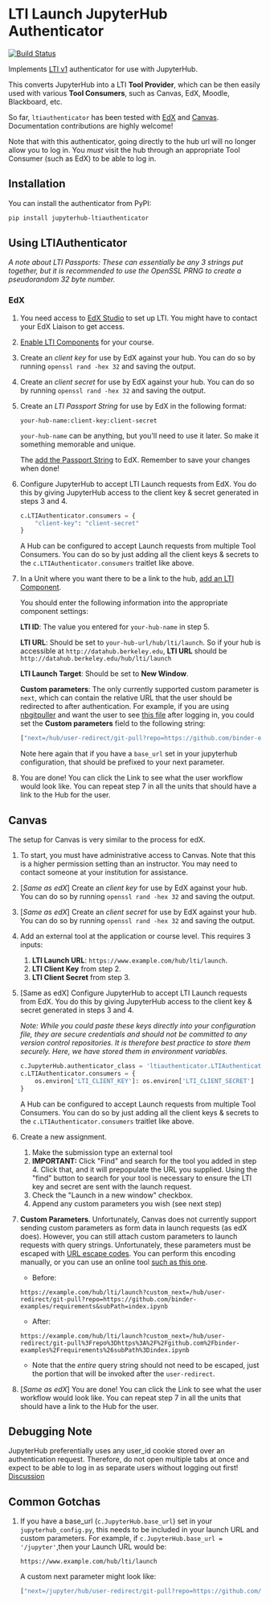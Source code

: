 # LTI Launch JupyterHub Authenticator

[![Build Status](https://travis-ci.org/yuvipanda/jupyterhub-ltiauthenticator.svg?branch=master)](https://travis-ci.org/yuvipanda/jupyterhub-ltiauthenticator)

Implements [LTI v1](http://www.imsglobal.org/specs/ltiv1p1p1/implementation-guide) authenticator for use with JupyterHub.

This converts JupyterHub into a LTI **Tool Provider**, which can be
then easily used with various **Tool Consumers**, such as Canvas, EdX,
Moodle, Blackboard, etc.

So far, `ltiauthenticator` has been tested with [EdX](http://edx.readthedocs.io/projects/edx-partner-course-staff/en/latest/exercises_tools/lti_component.html) and [Canvas](https://canvas.instructure.com/doc/api/file.tools_intro.html). Documentation contributions are highly welcome!

Note that with this authenticator, going directly to the hub url will no longer
allow you to log in. You *must* visit the hub through an appropriate Tool
Consumer (such as EdX) to be able to log in.

## Installation

You can install the authenticator from PyPI:

```bash
pip install jupyterhub-ltiauthenticator
```

## Using LTIAuthenticator

_A note about LTI Passports: These can essentially be any 3 strings put together, but it is recommended to use the OpenSSL PRNG to create a pseudorandom 32 byte number._

### EdX

1. You need access to [EdX Studio](https://studio.edx.org/) to set up LTI. You
   might have to contact your EdX Liaison to get access.

2. [Enable LTI Components](http://edx.readthedocs.io/projects/edx-partner-course-staff/en/latest/exercises_tools/lti_component.html#enabling-lti-components-for-a-course) 
   for your course.

3. Create an *client key* for use by EdX against your hub. You can do so by
   running `openssl rand -hex 32` and saving the output.

4. Create an *client secret* for use by EdX against your hub. You can do so by
   running `openssl rand -hex 32` and saving the output.

5. Create an *LTI Passport String* for use by EdX in the following format:

   ```
   your-hub-name:client-key:client-secret
   ```
   
   `your-hub-name` can be anything, but you'll need to use it later. So make it
   something memorable and unique.
   
   The [add the Passport String](http://edx.readthedocs.io/projects/edx-partner-course-staff/en/latest/exercises_tools/lti_component.html#adding-an-lti-passport-to-the-course-configuration)
   to EdX. Remember to save your changes when done!
   
6. Configure JupyterHub to accept LTI Launch requests from EdX. You do this by
   giving JupyterHub access to the client key & secret generated in steps 3 and 4.

   ```python
   c.LTIAuthenticator.consumers = {
       "client-key": "client-secret"
   }
   ```
   
   A Hub can be configured to accept Launch requests from multiple Tool
   Consumers. You can do so by just adding all the client keys & secrets to the
   `c.LTIAuthenticator.consumers` traitlet like above.
   
7. In a Unit where you want there to be a link to the hub,
   [add an LTI Component](http://edx.readthedocs.io/projects/edx-partner-course-staff/en/latest/exercises_tools/lti_component.html#adding-an-lti-component-to-a-course-unit).

   You should enter the following information into the appropriate component
   settings:
   
   **LTI ID**: The value you entered for `your-hub-name` in step 5.
   
   **LTI URL**: Should be set to `your-hub-url/hub/lti/launch`. So if your hub
   is accessible at `http://datahub.berkeley.edu`, **LTI URL** should be
   `http://datahub.berkeley.edu/hub/lti/launch`
   
   **LTI Launch Target**: Should be set to **New Window**.
   
   **Custom parameters**: The only currently supported custom parameter is
   `next`, which can contain the relative URL that the user should be redirected
   to after authentication. For example, if you are using 
   [nbgitpuller](https://github.com/data-8/nbgitpuller) and want the user to see
   [this file](https://github.com/binder-examples/requirements/blob/master/index.ipynb) after
   logging in, you could set the **Custom parameters** field to the following
   string:
   
   ```js
   ["next=/hub/user-redirect/git-pull?repo=https://github.com/binder-examples/requirements&subPath=index.ipynb"]
   ```

   Note here again that if you have a `base_url` set in your jupyterhub configuration, that should be prefixed to your next parameter. 

8. You are done! You can click the Link to see what the user workflow would look
   like. You can repeat step 7 in all the units that should have a link to the
   Hub for the user.

## Canvas

The setup for Canvas is very similar to the process for edX.

1.  To start, you must have administrative access to Canvas. Note that this is a higher permission setting than an instructor. You may need to contact someone at your institution for assistance.

2.  [_Same as edX_] Create an _client key_ for use by EdX against your hub. You can do so by
    running `openssl rand -hex 32` and saving the output.

3.  [_Same as edX_] Create an _client secret_ for use by EdX against your hub. You can do so by
    running `openssl rand -hex 32` and saving the output.

4.  Add an external tool at the application or course level. This requires 3 inputs:

    1. **LTI Launch URL**: `https://www.example.com/hub/lti/launch`. 
    2. **LTI Client Key** from step 2. 
    3. **LTI Client Secret** from step 3. 

5.  [Same as edX] Configure JupyterHub to accept LTI Launch requests from EdX. You do this by
    giving JupyterHub access to the client key & secret generated in steps 3 and 4.

    _Note: While you could paste these keys directly into your configuration file, they are secure credentials and should not be committed to any version control repositories. It is therefore best practice to store them securely. Here, we have stored them in environment variables._

    ```python
    c.JupyterHub.authenticator_class = 'ltiauthenticator.LTIAuthenticator'
    c.LTIAuthenticator.consumers = {
        os.environ['LTI_CLIENT_KEY']: os.environ['LTI_CLIENT_SECRET']
    }
    ```

    A Hub can be configured to accept Launch requests from multiple Tool
    Consumers. You can do so by just adding all the client keys & secrets to the
    `c.LTIAuthenticator.consumers` traitlet like above.

6.  Create a new assignment.

    1. Make the submission type an external tool  
    2. **IMPORTANT:** Click "Find" and search for the tool you added in step 4. Click that, and it will prepopulate the URL you supplied. Using the "find" button to search for your tool is necessary to ensure the LTI key and secret are sent with the launch request.
    3. Check the "Launch in a new window" checkbox.  
    4. Append any custom parameters you wish (see next step)

7.  **Custom Parameters**. Unfortunately, Canvas does not currently support sending custom parameters as form data in launch requests (as edX does). However, you can still attach custom parameters to launch requests with query strings. Unfortunately, these parameters must be escaped with [URL escape codes](https://developer.mozilla.org/en-US/docs/Glossary/percent-encoding). You can perform this encoding manually, or you can use an online tool [such as this one](https://meyerweb.com/eric/tools/dencoder/).

    - Before:

    ```
    https://example.com/hub/lti/launch?custom_next=/hub/user-redirect/git-pull?repo=https://github.com/binder-examples/requirements&subPath=index.ipynb
    ```

    - After:

    ```
    https://example.com/hub/lti/launch?custom_next=/hub/user-redirect/git-pull%3Frepo%3Dhttps%3A%2F%2Fgithub.com%2Fbinder-examples%2Frequirements%26subPath%3Dindex.ipynb
    ```

    - Note that the _entire_ query string should not need to be escaped, just the portion that will be invoked after the `user-redirect`.

8. [_Same as edX_] You are done! You can click the Link to see what the user workflow would look
   like. You can repeat step 7 in all the units that should have a link to the
   Hub for the user.

## Debugging Note

JupyterHub preferentially uses any user_id cookie stored over an authentication request. Therefore, do not open multiple tabs at once and expect to be able to log in as separate users without logging out first! [Discussion](https://github.com/jupyterhub/jupyterhub/pull/1840)

## Common Gotchas

1. If you have a base_url (`c.JupyterHub.base_url`) set in your `jupyterhub_config.py`, this needs to be included in your launch URL and custom parameters. For example, if `c.JupyterHub.base_url = '/jupyter'`,then your Launch URL would be: 

    ```
    https://www.example.com/hub/lti/launch
    ```

    A custom next parameter might look like:

    ```js
    ["next=/jupyter/hub/user-redirect/git-pull?repo=https://github.com/binder-examples/requirements&subPath=index.ipynb"]
    ```